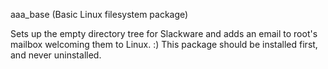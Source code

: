 aaa_base (Basic Linux filesystem package)

Sets up the empty directory tree for Slackware and adds an email to
root's mailbox welcoming them to Linux. :)  This package should be
installed first, and never uninstalled.
